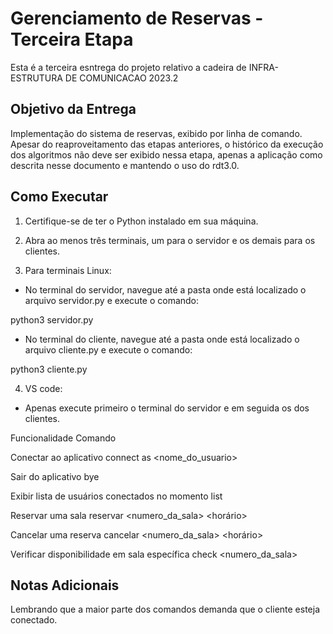 # Gerenciamento de Reservas - Terceira Etapa

Esta é a terceira esntrega do projeto relativo a cadeira de INFRA-ESTRUTURA DE COMUNICACAO 2023.2 

## Objetivo da Entrega

Implementação do sistema de reservas, exibido por linha de comando. Apesar do reaproveitamento das etapas anteriores, o histórico da execução dos algoritmos não deve ser exibido nessa etapa, apenas a aplicação como descrita nesse documento e mantendo o uso do rdt3.0.

## Como Executar

1. Certifique-se de ter o Python instalado em sua máquina.

2. Abra ao menos três terminais, um para o servidor e os demais para os clientes.

3. Para terminais Linux:

- No terminal do servidor, navegue até a pasta onde está localizado o arquivo servidor.py e execute o comando:

python3 servidor.py


- No terminal do cliente, navegue até a pasta onde está localizado o arquivo cliente.py e execute o comando:

python3 cliente.py

4. VS code: 

- Apenas execute primeiro o terminal do servidor e em seguida os dos clientes.

Funcionalidade                                      Comando

Conectar ao aplicativo                              connect as <nome_do_usuario>

Sair do aplicativo                                  bye

Exibir lista de usuários conectados no momento      list

Reservar uma sala                                   reservar <numero_da_sala> <dia> <horário>

Cancelar uma reserva                                cancelar <numero_da_sala> <dia> <horário>

Verificar disponibilidade em sala específica        check <numero_da_sala> <dia>



## Notas Adicionais

Lembrando que a maior parte dos comandos demanda que o cliente esteja conectado.